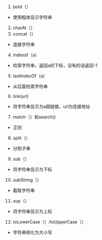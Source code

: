 1. bold（）
- 使用粗体显示字符串
2. charAt（）
3. concat（）
- 连接字符串
4. indexof（a）
- 检索字符串，返回a的下标，没有的话返回-1
5. lastIndexOf（a）
- 从后面检索字符串
6. link(url)
- 将字符串显示为a超链接，url为连接地址
7. match（）和search()
- 正则
8. split（）
- 分割子串
9. sub（）
- 将字符串显示为下标
10. subString（）
- 截取字符串
11. sup（）
- 将字符串显示为上标
12. toLowerCase（）/toUpperCase（）
- 字符串转化为大小写
 